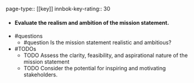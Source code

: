 page-type:: [[key]]
innbok-key-rating:: 30
- #### Evaluate the realism and ambition of the mission statement.
- #questions
  - #question Is the mission statement realistic and ambitious?
- #TODOs
  - TODO Assess the clarity, feasibility, and aspirational nature of the mission statement
  - TODO  Consider the potential for inspiring and motivating stakeholders.



